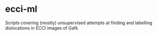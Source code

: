 # ecci-ml
Scripts covering (mostly) unsupervised attempts at finding and labelling dislocations in ECCI images of GaN.

